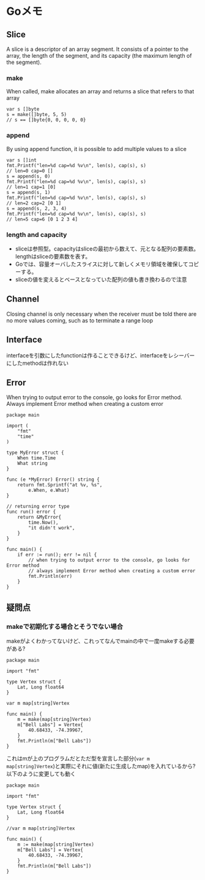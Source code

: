 # Goメモ
## Slice
A slice is a descriptor of an array segment. It consists of a pointer to the array, the length of the segment, and its capacity (the maximum length of the segment).

### make
When called, make allocates an array and returns a slice that refers to that array

```
var s []byte
s = make([]byte, 5, 5)
// s == []byte{0, 0, 0, 0, 0}
```

### append
By using append function, it is possible to add multiple values to a slice

```
var s []int
fmt.Printf("len=%d cap=%d %v\n", len(s), cap(s), s)
// len=0 cap=0 []
s = append(s, 0)
fmt.Printf("len=%d cap=%d %v\n", len(s), cap(s), s)
// len=1 cap=1 [0]
s = append(s, 1)
fmt.Printf("len=%d cap=%d %v\n", len(s), cap(s), s)
// len=2 cap=2 [0 1]
s = append(s, 2, 3, 4)
fmt.Printf("len=%d cap=%d %v\n", len(s), cap(s), s)
// len=5 cap=6 [0 1 2 3 4]
```

### length and capacity
- sliceは参照型。capacityはsliceの最初から数えて、元となる配列の要素数。lengthはsliceの要素数を表す。
- Goでは、容量オーバしたスライスに対して新しくメモリ領域を確保してコピーする。
- sliceの値を変えるとベースとなっていた配列の値も書き換わるので注意

## Channel
Closing channel is only necessary when the receiver must be told there are no more values coming, such as to terminate a range loop

## Interface
interfaceを引数にしたfunctionは作ることできるけど、interfaceをレシーバーにしたmethodは作れない

## Error
When trying to output error to the console, go looks for Error method. Always implement Error method when creating a custom error

```
package main

import (
	"fmt"
	"time"
)

type MyError struct {
	When time.Time
	What string
}

func (e *MyError) Error() string {
	return fmt.Sprintf("at %v, %s",
		e.When, e.What)
}

// returning error type
func run() error {
	return &MyError{
		time.Now(),
		"it didn't work",
	}
}

func main() {
	if err := run(); err != nil {
		// when trying to output error to the console, go looks for Error method
		// always implement Error method when creating a custom error
		fmt.Println(err)
	}
}
```

## 疑問点
### makeで初期化する場合とそうでない場合
makeがよくわかってないけど、これってなんでmainの中で一度makeする必要がある?

```
package main

import "fmt"

type Vertex struct {
	Lat, Long float64
}

var m map[string]Vertex

func main() {
	m = make(map[string]Vertex)
	m["Bell Labs"] = Vertex{
		40.68433, -74.39967,
	}
	fmt.Println(m["Bell Labs"])
}
```

これはmが上のプログラムだとただ型を宣言した部分(`var m map[string]Vertex`)と実際にそれに値(新たに生成したmap)を入れているから? 以下のように変更しても動く

```
package main

import "fmt"

type Vertex struct {
	Lat, Long float64
}

//var m map[string]Vertex

func main() {
	m := make(map[string]Vertex)
	m["Bell Labs"] = Vertex{
		40.68433, -74.39967,
	}
	fmt.Println(m["Bell Labs"])
}
```

